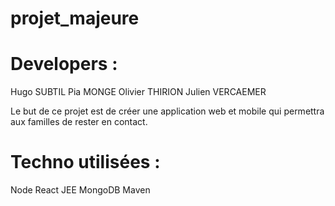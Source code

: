 # projet_majeure

# Developers : 
Hugo SUBTIL 
Pia MONGE 
Olivier THIRION 
Julien VERCAEMER

Le but de ce projet est de créer une application web et mobile qui permettra aux familles de rester en contact. 

# Techno utilisées : 
Node 
React 
JEE 
MongoDB 
Maven 
